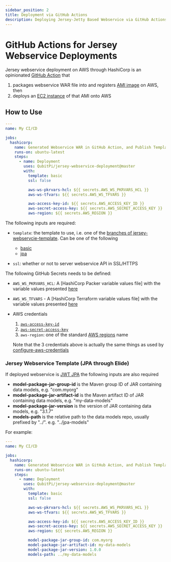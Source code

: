 ```yaml
---
sidebar_position: 2
title: Deployment via GitHub Actions
description: Deploying Jersey-Jetty Based Webservice via GitHub Actions
---
```


GitHub Actions for Jersey Webservice Deployments
================================================

Jersey webservice deployment on AWS through HashiCorp is an opinionated [GitHub Action] that

1. packages webservice WAR file into and registers [AMI image][AWS AMI] on AWS, then
2. deploys an [EC2 instance][AWS EC2] of that AMI onto AWS

How to Use
----------

```yaml
---
name: My CI/CD

jobs:
  hashicorp:
    name: Generated Webservice WAR in GitHub Action, and Publish Template AMI Image and Deploy it to EC2 through HashiCorp
    runs-on: ubuntu-latest
    steps:
      - name: Deployment
        uses: QubitPi/jersey-webservice-deployment@master
        with:
          template: basic
          ssl: false

          aws-ws-pkrvars-hcl: ${{ secrets.AWS_WS_PKRVARS_HCL }}
          aws-ws-tfvars: ${{ secrets.AWS_WS_TFVARS }}

          aws-access-key-id: ${{ secrets.AWS_ACCESS_KEY_ID }}
          aws-secret-access-key: ${{ secrets.AWS_SECRET_ACCESS_KEY }}
          aws-region: ${{ secrets.AWS_REGION }}
```

The following inputs are required:

- `template`: the template to use, i.e. one of the
  [branches of jersey-webservcie-template](https://github.com/QubitPi/jersey-webservice-template/branches). Can be one
  of the following

  - [basic](https://qubitpi.github.io/jersey-webservice-template/docs/intro)
  - [jpa](https://qubitpi.github.io/jersey-webservice-template/docs/crud/)

- `ssl`: whether or not to server webservice API in SSL/HTTPS

The following GitHub Secrets needs to be defined:

- `AWS_WS_PKRVARS_HCL`: A [HashiCorp Packer variable values file] with the variable values presented
  [here](https://hashistack.org/docs/webservice#defining-packer-variables)
- `AWS_WS_TFVARS` - A [HashiCorp Terraform variable values file] with the variable values presented
  [here](https://hashistack.org/docs/webservice#defining-terraform-variables)

- AWS credentials

  1. [`aws-access-key-id`](../setup#aws)
  2. [`aws-secret-access-key`](../setup#aws)
  3. `aws-region`: one of the standard [AWS regions] name

  Note that the 3 credentials above is actually the same things as used by [configure-aws-credentials]

### Jersey Webservice Template (JPA through Elide)

If deployed webservice is [JWT JPA](https://qubitpi.github.io/jersey-webservice-template/docs/crud/) the following
inputs are also required

- **model-package-jar-group-id** is the Maven group ID of JAR containing data models, e.g. "com.myorg"
- **model-package-jar-artifact-id** is the Maven artifact ID of JAR containing data models, e.g. "my-data-models"
- **model-package-jar-version** is the version of JAR containing data models, e.g. "3.1.7"
- **models-path** is the relative path to the data models repo, usually prefixed by "../". e.g. "../jpa-models"

For example:

```yaml
---
name: My CI/CD

jobs:
  hashicorp:
    name: Generated Webservice WAR in GitHub Action, and Publish Template AMI Image and Deploy it to EC2 through HashiCorp
    runs-on: ubuntu-latest
    steps:
      - name: Deployment
        uses: QubitPi/jersey-webservice-deployment@master
        with:
          template: basic
          ssl: false

          aws-ws-pkrvars-hcl: ${{ secrets.AWS_WS_PKRVARS_HCL }}
          aws-ws-tfvars: ${{ secrets.AWS_WS_TFVARS }}

          aws-access-key-id: ${{ secrets.AWS_ACCESS_KEY_ID }}
          aws-secret-access-key: ${{ secrets.AWS_SECRET_ACCESS_KEY }}
          aws-region: ${{ secrets.AWS_REGION }}

          model-package-jar-group-id: com.myorg
          model-package-jar-artifact-id: my-data-models
          model-package-jar-version: 1.0.0
          models-path: ../my-data-models
```

[AWS AMI]: https://docs.aws.amazon.com/AWSEC2/latest/UserGuide/AMIs.html
[AWS EC2]: https://aws.amazon.com/ec2/
[AWS regions]: https://docs.aws.amazon.com/AWSEC2/latest/UserGuide/using-regions-availability-zones.html

[configure-aws-credentials]: https://github.com/aws-actions/configure-aws-credentials

[GitHub Action]: https://docs.github.com/en/actions/learn-github-actions/understanding-github-actions
